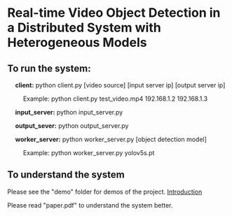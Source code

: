 # Real-time Video Object Detection in a Distributed System with Heterogeneous Models


## To run the system:

&emsp; __client:__ python client.py [video source] [input server ip] [output server ip]

&emsp; &emsp; Example: python client.py test_video.mp4 192.168.1.2 192.168.1.3
  
&emsp; __input_server:__ python input_server.py
  
&emsp; __output_sever:__ python output_server.py
  
&emsp; __worker_server:__ python worker_server.py [object detection model]

&emsp; &emsp; Example: python worker_server.py yolov5s.pt
  
  
## To understand the system

Please see the "demo" folder for demos of the project.
<a href="doc:introduction" target="_blank">Introduction</a>

Please read "paper.pdf" to understand the system better.

